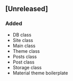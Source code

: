 ## [Unreleased]

### Added

- DB class
- Site class
- Main class
- Theme class
- Posts class
- Post class
- Storage class
- Material theme boilerplate

